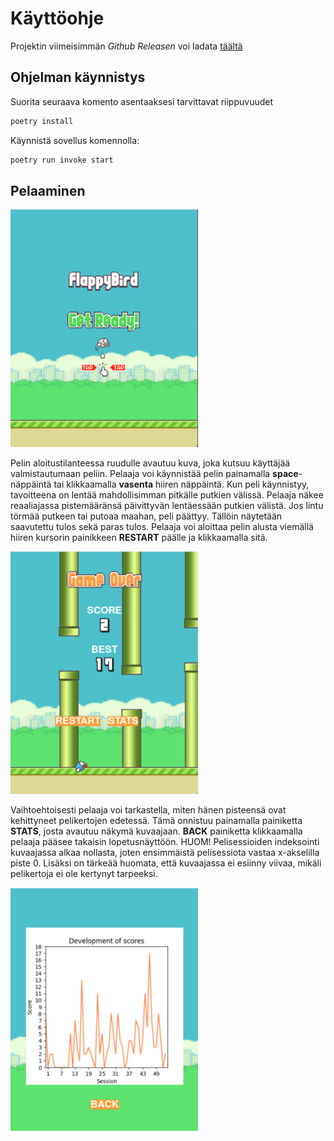 # Käyttöohje

Projektin viimeisimmän *Github Releasen* voi ladata [täältä](https://github.com/LerkkaP/otharjoitustyo/releases/tag/viikko5)

## Ohjelman käynnistys

Suorita seuraava komento asentaaksesi tarvittavat riippuvuudet

```bash
poetry install
```

Käynnistä sovellus komennolla:

```bash
poetry run invoke start
```

## Pelaaminen

<img src='kuvat/start.png' width='300'>

Pelin aloitustilanteessa ruudulle avautuu kuva, joka kutsuu käyttäjää valmistautumaan peliin. Pelaaja voi käynnistää pelin painamalla __space__-näppäintä tai klikkaamalla __vasenta__ hiiren näppäintä. Kun peli käynnistyy, tavoitteena on lentää mahdollisimman pitkälle putkien välissä. Pelaaja näkee reaaliajassa pistemääränsä päivittyvän lentäessään putkien välistä. Jos lintu törmää putkeen tai putoaa maahan, peli päättyy. Tällöin näytetään saavutettu tulos sekä paras tulos. Pelaaja voi aloittaa pelin alusta viemällä hiiren kursorin painikkeen __RESTART__ päälle ja klikkaamalla sitä.

<img src='kuvat/end.png' width='300'>

Vaihtoehtoisesti pelaaja voi tarkastella, miten hänen pisteensä ovat kehittyneet pelikertojen edetessä.
Tämä onnistuu painamalla painiketta __STATS__, josta avautuu näkymä kuvaajaan. __BACK__ painiketta klikkaamalla pelaaja pääsee takaisin lopetusnäyttöön. HUOM! Pelisessioiden indeksointi kuvaajassa alkaa nollasta, joten ensimmäistä pelisessiota vastaa x-akselilla piste 0. Lisäksi on tärkeää huomata, että kuvaajassa ei esiinny viivaa, mikäli pelikertoja ei ole kertynyt tarpeeksi.

<img src='kuvat/stats.png' width='300'>







